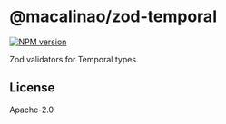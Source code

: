 # @macalinao/zod-temporal

<a href="https://www.npmjs.com/package/zod-temporal"><img alt="NPM version" src="https://img.shields.io/npm/v/zod-temporal.svg?style=for-the-badge&labelColor=000000"></a>

Zod validators for Temporal types.

## License

Apache-2.0
